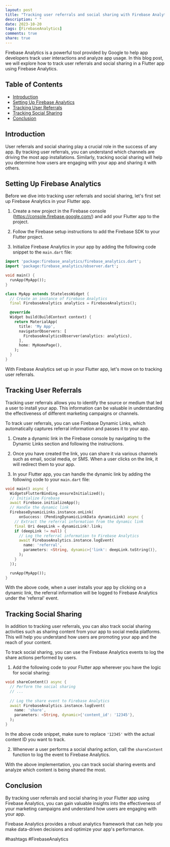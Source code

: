 ```yaml
---
layout: post
title: "Tracking user referrals and social sharing with Firebase Analytics in a Flutter app"
description: " "
date: 2023-10-20
tags: [FirebaseAnalytics]
comments: true
share: true
---
```


Firebase Analytics is a powerful tool provided by Google to help app developers track user interactions and analyze app usage. In this blog post, we will explore how to track user referrals and social sharing in a Flutter app using Firebase Analytics.

## Table of Contents
- [Introduction](#introduction)
- [Setting Up Firebase Analytics](#setting-up-firebase-analytics)
- [Tracking User Referrals](#tracking-user-referrals)
- [Tracking Social Sharing](#tracking-social-sharing)
- [Conclusion](#conclusion)

## Introduction
User referrals and social sharing play a crucial role in the success of any app. By tracking user referrals, you can understand which channels are driving the most app installations. Similarly, tracking social sharing will help you determine how users are engaging with your app and sharing it with others.

## Setting Up Firebase Analytics
Before we dive into tracking user referrals and social sharing, let's first set up Firebase Analytics in your Flutter app.

1. Create a new project in the Firebase console (https://console.firebase.google.com/) and add your Flutter app to the project.

2. Follow the Firebase setup instructions to add the Firebase SDK to your Flutter project.

3. Initialize Firebase Analytics in your app by adding the following code snippet to the `main.dart` file:

```dart
import 'package:firebase_analytics/firebase_analytics.dart';
import 'package:firebase_analytics/observer.dart';

void main() {
  runApp(MyApp());
}

class MyApp extends StatelessWidget {
  // Create an instance of Firebase Analytics
  final FirebaseAnalytics analytics = FirebaseAnalytics();

  @override
  Widget build(BuildContext context) {
    return MaterialApp(
      title: 'My App',
      navigatorObservers: [
        FirebaseAnalyticsObserver(analytics: analytics),
      ],
      home: MyHomePage(),
    );
  }
}
```

With Firebase Analytics set up in your Flutter app, let's move on to tracking user referrals.

## Tracking User Referrals
Tracking user referrals allows you to identify the source or medium that led a user to install your app. This information can be valuable in understanding the effectiveness of different marketing campaigns or channels.

To track user referrals, you can use Firebase Dynamic Links, which automatically captures referral information and passes it to your app.

1. Create a dynamic link in the Firebase console by navigating to the Dynamic Links section and following the instructions.

2. Once you have created the link, you can share it via various channels such as email, social media, or SMS. When a user clicks on the link, it will redirect them to your app.

3. In your Flutter app, you can handle the dynamic link by adding the following code to your `main.dart` file:

```dart
void main() async {
  WidgetsFlutterBinding.ensureInitialized();
  // Initialize Firebase
  await Firebase.initializeApp();
  // Handle the dynamic link
  FirebaseDynamicLinks.instance.onLink(
      onSuccess: (PendingDynamicLinkData dynamicLink) async {
    // Extract the referral information from the dynamic link
    final Uri deepLink = dynamicLink?.link;
    if (deepLink != null) {
      // Log the referral information to Firebase Analytics
      await FirebaseAnalytics.instance.logEvent(
        name: 'referral',
        parameters: <String, dynamic>{'link': deepLink.toString()},
      );
    }
  });

  runApp(MyApp());
}
```

With the above code, when a user installs your app by clicking on a dynamic link, the referral information will be logged to Firebase Analytics under the 'referral' event.

## Tracking Social Sharing
In addition to tracking user referrals, you can also track social sharing activities such as sharing content from your app to social media platforms. This will help you understand how users are promoting your app and the reach of your content.

To track social sharing, you can use the Firebase Analytics events to log the share actions performed by users.

1. Add the following code to your Flutter app wherever you have the logic for social sharing:

```dart
void shareContent() async {
  // Perform the social sharing
  // ...
  
  // Log the share event to Firebase Analytics
  await FirebaseAnalytics.instance.logEvent(
    name: 'share',
    parameters: <String, dynamic>{'content_id': '12345'},
  );
}
```

In the above code snippet, make sure to replace `'12345'` with the actual content ID you want to track.

2. Whenever a user performs a social sharing action, call the `shareContent` function to log the event to Firebase Analytics.

With the above implementation, you can track social sharing events and analyze which content is being shared the most.

## Conclusion
By tracking user referrals and social sharing in your Flutter app using Firebase Analytics, you can gain valuable insights into the effectiveness of your marketing campaigns and understand how users are engaging with your app.

Firebase Analytics provides a robust analytics framework that can help you make data-driven decisions and optimize your app's performance.

#hashtags #FirebaseAnalytics